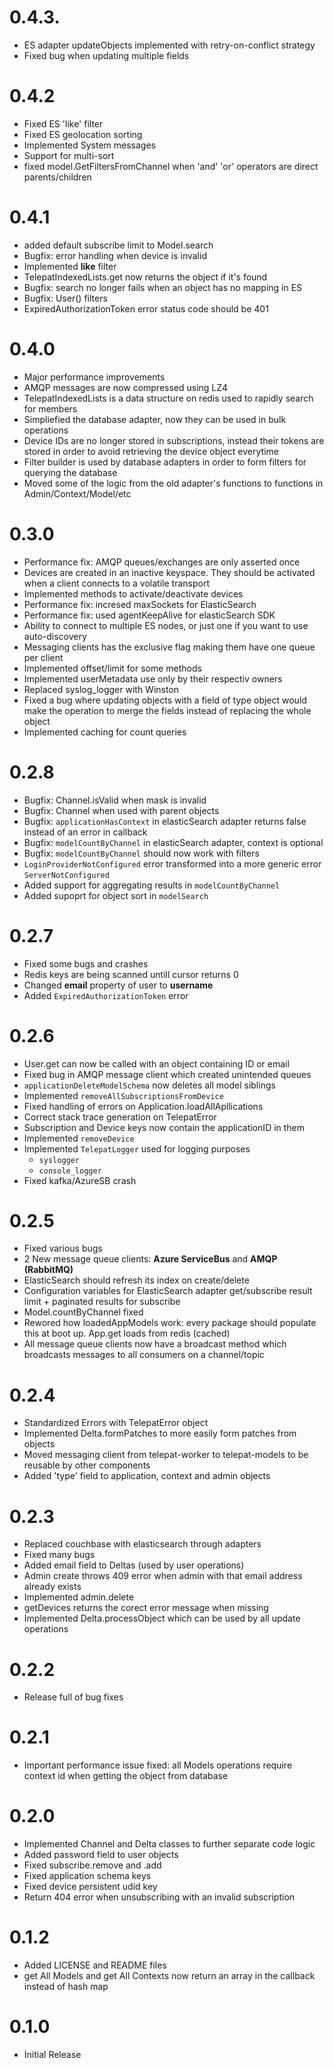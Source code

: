 # 0.4.3.

* ES adapter updateObjects implemented with retry-on-conflict strategy
* Fixed bug when updating multiple fields

# 0.4.2

* Fixed ES 'like' filter
* Fixed ES geolocation sorting
* Implemented System messages
* Support for multi-sort
* fixed model.GetFiltersFromChannel when 'and' 'or' operators are direct parents/children

# 0.4.1

* added default subscribe limit to Model.search
* Bugfix: error handling when device is invalid
* Implemented **like** filter
* TelepatIndexedLists.get now returns the object if it's found
* Bugfix: search no longer fails when an object has no mapping in ES
* Bugfix: User() filters
* ExpiredAuthorizationToken error status code should be 401

# 0.4.0

* Major performance improvements
* AMQP messages are now compressed using LZ4
* TelepatIndexedLists is a data structure on redis used to rapidly search
for members
* Simpliefied the database adapter, now they can be used in bulk operations
* Device IDs are no longer stored in subscriptions, instead their tokens
are stored in order to avoid retrieving the device object everytime
* Filter builder is used by database adapters in order to form filters
for querying the database
* Moved some of the logic from the old adapter's functions to functions
in Admin/Context/Model/etc

# 0.3.0

* Performance fix: AMQP queues/exchanges are only asserted once
* Devices are created in an inactive keyspace. They should be activated
when a client connects to a volatile transport
* Implemented methods to activate/deactivate devices
* Performance fix: incresed maxSockets for ElasticSearch
* Performance fix: used agentKeepAlive for elasticSearch SDK
* Ability to connect to multiple ES nodes, or just one if you want to
use auto-discovery
* Messaging clients has the exclusive flag making them have one queue
per client
* Implemented offset/limit for some methods
* Implemented userMetadata use only by their respectiv owners
* Replaced syslog_logger with Winston
* Fixed a bug where updating objects with a field of type object would
make the operation to merge the fields instead of replacing the whole
object
* Implemented caching for count queries

# 0.2.8

* Bugfix: Channel.isValid when mask is invalid
* Bugfix: Channel when used with parent objects
* Bugfix: `applicationHasContext` in elasticSearch adapter returns false instead of an error in callback
* Bugfix: `modelCountByChannel` in elasticSearch adapter, context is optional
* Bugfix: `modelCountByChannel` should now work with filters
* `LoginProviderNotConfigured` error transformed into a more generic error `ServerNotConfigured`
* Added support for aggregating results in `modelCountByChannel`
* Added supoprt for object sort in `modelSearch`

# 0.2.7

* Fixed some bugs and crashes
* Redis keys are being scanned untill cursor returns 0
* Changed **email** property of user to **username**
* Added `ExpiredAuthorizationToken` error

# 0.2.6

* User.get can now be called with an object containing ID or email
* Fixed bug in AMQP message client which created unintended queues
* `applicationDeleteModelSchema` now deletes all model siblings
* Implemented `removeAllSubscriptionsFromDevice`
* Fixed handling of errors on Application.loadAllApllications
* Correct stack trace generation on TelepatError
* Subscription and Device keys now contain the applicationID in them
* Implemented `removeDevice`
* Implemented `TelepatLogger` used for logging purposes
	* `syslogger`
	* `console_logger`
* Fixed kafka/AzureSB crash

# 0.2.5

* Fixed various bugs
* 2 New message queue clients: **Azure ServiceBus** and **AMQP (RabbitMQ)**
* ElasticSearch should refresh its index on create/delete
* Configuration variables for ElasticSearch adapter get/subscribe result limit + paginated results for subscribe
* Model.countByChannel fixed
* Rewored how loadedAppModels work: every package should populate this at boot up. App.get loads from redis (cached)
* All message queue clients now have a broadcast method which broadcasts messages to all consumers on a channel/topic

# 0.2.4

* Standardized Errors with TelepatError object
* Implemented Delta.formPatches to more easily form patches from objects
* Moved messaging client from telepat-worker to telepat-models to be reusable by other components
* Added 'type' field to application, context and admin objects

# 0.2.3

* Replaced couchbase with elasticsearch through adapters
* Fixed many bugs
* Added email field to Deltas (used by user operations)
* Admin create throws 409 error when admin with that email address already exists
* Implemented admin.delete
* getDevices returns the corect error message when missing
* Implemented Delta.processObject which can be used by all update operations

# 0.2.2

* Release full of bug fixes

# 0.2.1

* Important performance issue fixed: all Models operations require context id when getting the object from database

# 0.2.0

* Implemented Channel and Delta classes to further separate code logic
* Added password field to user objects
* Fixed subscribe.remove and .add
* Fixed application schema keys
* Fixed device persistent udid key
* Return 404 error when unsubscribing with an invalid subscription

# 0.1.2

* Added LICENSE and README files
* get All Models and get All Contexts now return an array in the callback instead of hash map

# 0.1.0

* Initial Release
